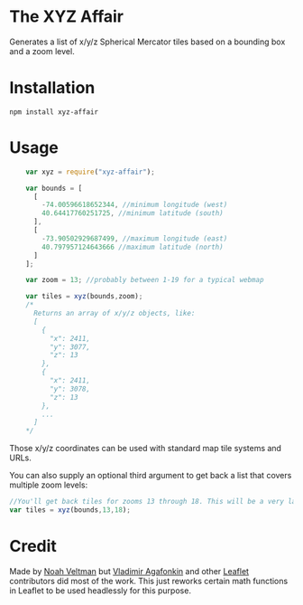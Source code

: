 # The XYZ Affair

Generates a list of x/y/z Spherical Mercator tiles based on a bounding box and a zoom level.

# Installation

    npm install xyz-affair

# Usage

```js
    var xyz = require("xyz-affair");

    var bounds = [
      [
        -74.00596618652344, //minimum longitude (west)
        40.64417760251725, //minimum latitude (south)
      ],
      [
        -73.90502929687499, //maximum longitude (east)
        40.797957124643666 //maximum latitude (north)
      ]
    ];

    var zoom = 13; //probably between 1-19 for a typical webmap

    var tiles = xyz(bounds,zoom);
    /*
      Returns an array of x/y/z objects, like:
      [
        {
          "x": 2411,
          "y": 3077,
          "z": 13
        },
        {
          "x": 2411,
          "y": 3078,
          "z": 13
        },
        ...
      ]
    */
```

Those x/y/z coordinates can be used with standard map tile systems and URLs.

You can also supply an optional third argument to get back a list that covers multiple zoom levels:

```js
//You'll get back tiles for zooms 13 through 18. This will be a very large array.
var tiles = xyz(bounds,13,18);
```

# Credit

Made by [Noah Veltman](https://twitter.com/veltman) but [Vladimir Agafonkin](https://github.com/mourner) and other [Leaflet](https://github.com/Leaflet/Leaflet) contributors did most of the work. This just reworks certain math functions in Leaflet to be used headlessly for this purpose.